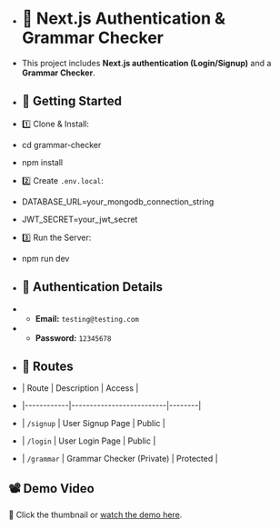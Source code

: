 - # 🚀 Next.js Authentication & Grammar Checker

- This project includes **Next.js authentication (Login/Signup)** and a **Grammar Checker**.

- ## 🔧 Getting Started

- 1️⃣ Clone & Install:

- cd grammar-checker
- npm install

- 2️⃣ Create `.env.local`:

- DATABASE_URL=your_mongodb_connection_string
- JWT_SECRET=your_jwt_secret

- 3️⃣ Run the Server:
- npm run dev

- ## 🔐 Authentication Details
- - **Email:** `testing@testing.com`
- - **Password:** `12345678`

- ## 🚦 Routes
- | Route | Description | Access |
- |------------|--------------------------|--------|
- | `/signup` | User Signup Page | Public |
- | `/login` | User Login Page | Public |
- | `/grammar` | Grammar Checker (Private) | Protected |

## 📽️ Demo Video

🔹 Click the thumbnail or [watch the demo here](https://streamable.com/rc3kna).

